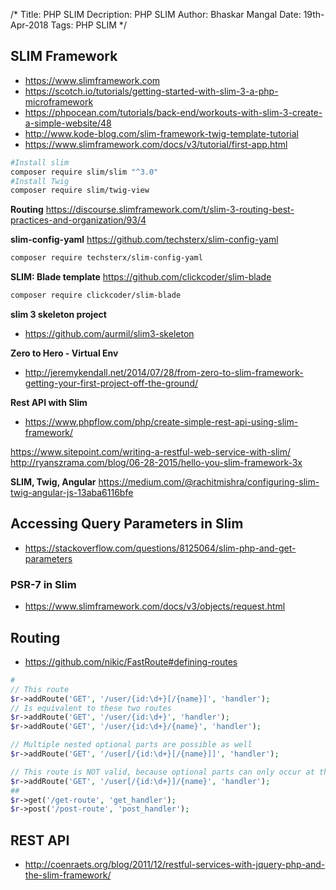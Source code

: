 /*
Title: PHP SLIM
Decription: PHP SLIM
Author: Bhaskar Mangal
Date: 19th-Apr-2018
Tags: PHP SLIM
*/

## SLIM Framework
- https://www.slimframework.com
- https://scotch.io/tutorials/getting-started-with-slim-3-a-php-microframework
- https://phpocean.com/tutorials/back-end/workouts-with-slim-3-create-a-simple-website/48
- http://www.kode-blog.com/slim-framework-twig-template-tutorial
- https://www.slimframework.com/docs/v3/tutorial/first-app.html

```bash
#Install slim
composer require slim/slim "^3.0"
#Install Twig
composer require slim/twig-view
```
**Routing**
https://discourse.slimframework.com/t/slim-3-routing-best-practices-and-organization/93/4

**slim-config-yaml**
https://github.com/techsterx/slim-config-yaml
```bash
composer require techsterx/slim-config-yaml
```
**SLIM: Blade template**
https://github.com/clickcoder/slim-blade
```bash
composer require clickcoder/slim-blade
```
**slim 3 skeleton project**
- https://github.com/aurmil/slim3-skeleton

**Zero to Hero - Virtual Env**
- http://jeremykendall.net/2014/07/28/from-zero-to-slim-framework-getting-your-first-project-off-the-ground/

**Rest API with Slim**
- https://www.phpflow.com/php/create-simple-rest-api-using-slim-framework/

https://www.sitepoint.com/writing-a-restful-web-service-with-slim/
http://ryanszrama.com/blog/06-28-2015/hello-you-slim-framework-3x

**SLIM, Twig, Angular**
https://medium.com/@rachitmishra/configuring-slim-twig-angular-js-13aba6116bfe

## Accessing Query Parameters in Slim
- https://stackoverflow.com/questions/8125064/slim-php-and-get-parameters

### PSR-7 in Slim
- https://www.slimframework.com/docs/v3/objects/request.html

## Routing
- https://github.com/nikic/FastRoute#defining-routes
```php
#
// This route
$r->addRoute('GET', '/user/{id:\d+}[/{name}]', 'handler');
// Is equivalent to these two routes
$r->addRoute('GET', '/user/{id:\d+}', 'handler');
$r->addRoute('GET', '/user/{id:\d+}/{name}', 'handler');

// Multiple nested optional parts are possible as well
$r->addRoute('GET', '/user[/{id:\d+}[/{name}]]', 'handler');

// This route is NOT valid, because optional parts can only occur at the end
$r->addRoute('GET', '/user[/{id:\d+}]/{name}', 'handler');
##
$r->get('/get-route', 'get_handler');
$r->post('/post-route', 'post_handler');
```

## REST API
- http://coenraets.org/blog/2011/12/restful-services-with-jquery-php-and-the-slim-framework/